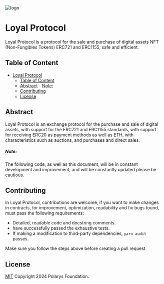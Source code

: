 ![logo](https://firebasestorage.googleapis.com/v0/b/storage-4f7f4.appspot.com/o/logos_proyects%2Fbanner-loyalProtocol%20copia.png?alt=media&token=6b73bb28-d9d6-48b6-be76-3d53c34fe7e0)

# Loyal Protocol

Loyal Protocol is a protocol for the sale and purchase of digital assets NFT (Non-Fungibles Tokens) ERC721 and ERC1155, safe and efficient.

## Table of Content

- [Loyal Protocol](#loyal-protocol)
  - [Table of Content](#table-of-content)
  - [Abstract](#abstract)
        - [Note:](#note)
  - [Contributing](#contributing)
  - [License](#license)

## Abstract

Loyal Protocol is an exchange protocol for the purchase and sale of digital assets, with support for the ERC721 and ERC1155 standards, with support for receiving ERC20 as payment methods as well as ETH, with characteristics such as auctions, and purchases and direct sales. 


##### Note:

The following code, as well as this document, will be in constant development and improvement, and will be constantly updated please be cautious. 

## Contributing

In Loyal Protocol, contributions are welcome, if you want to make changes in contracts, for improvement, optimization, readability and fix bugs found, must pass the following requirements: 

- Detailed, readable code and docstring comments. 
- have successfully passed the exhaustive tests.
- If making a modification to third-party dependencies, ```yarn audit``` passes.

Make sure you follow the steps above before creating a pull request

## License

[MIT](LICENSE) Copyright 2024 Polarys Foundation.